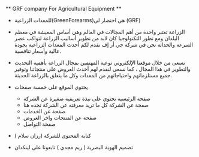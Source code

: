 ** GRF company For Agricultural Equipment **

  - للمعدات الزراعية(GreenForearms)هي اختصار لي (GRF) 

  - الزراعة تعتبر واحدة من أهم المجالات في العالم وهي أساس المعيشة في معظم البلدان 
ومع تطور التكنولوجيا كان لابد من تطوير أساليب الزراعة لتواكب عصر السرعة والحداثة 
نحن في شركة جي أر إف نقدم لكم أحدث المعدات الزراعية بجودة عالية وأسعار تنافسية.

  - نسعى من خلال موقعنا الإلكتروني توعية المهتمين بمجال الزراعة بأهمية التحديث والتطوير في  هذا المجال
  ، كما نسعى لنقدم لهم أحدث العروض على منتجاتنا وتوفير جميع مستلزماتهم واحتياجاتهم من المعدات وكل ما يتعلق بالزراعة الحديثة.

  - يحتوي الموقع على خمسة صفحات 
      - صفحة الرئيسية
           تحتوي على نبذة تعريفية صغيرة عن الشركة
      - صفحة عن الشركة
       كل ما تريد معرفته عن الشركة تجده هنا 
      - صفحة عن الخدمات
      - صفحة عن المنتجات واخر العروض
      - صفحة التواصل

  - كتابة المحتوى للشركة (رزان سلام )
  - تصميم الهوية البصرية ( ريم مجدي ) 
  تابعونا على لينكدان

